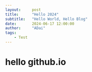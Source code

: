 ```yaml
---
layout:     post
title:      "Hello 2024"
subtitle:   "Hello World, Hello Blog"
date:       2024-06-17 12:00:00
author:     "ADai"
tags:
    - Test
---
```

# hello github.io